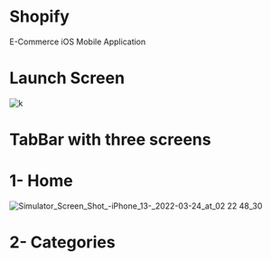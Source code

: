 # Shopify
E-Commerce iOS Mobile Application
# Launch Screen 
![k](https://user-images.githubusercontent.com/94869017/160288500-4cd1c9f3-f903-43be-8590-255ab483bd90.png)
# TabBar with three screens
# 1- Home 
![Simulator_Screen_Shot_-_iPhone_13_-_2022-03-24_at_02 22 48_30](https://user-images.githubusercontent.com/94869017/160288582-67fcbb5d-a924-4c36-9e24-f3cb4b0607ad.png)
# 2- Categories 



